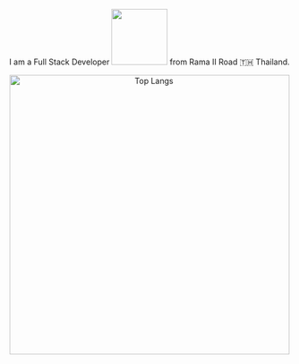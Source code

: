 <div class="flex flex-col items-center mb-20" align="center">
  <p class="text-4xl">I am a Full Stack Developer <img src="https://media.giphy.com/media/WUlplcMpOCEmTGBtBW/giphy.gif" width="100"> from Rama II Road 🇹🇭 Thailand.</p>
  <div class="mt-5">
    <div id="header">
      <a href="https://github.com/anuraghazra/github-readme-stats">
        <img src="https://github-readme-stats.vercel.app/api/top-langs/?username=balldev1&layout=compact&theme=vision-friendly-dark" alt="Top Langs" width="500">
      </a>
    </div>
  </div>
</div>
